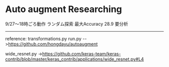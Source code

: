 # Auto augment Researching
9/27〜18時ごろ動作
ランダム探索
最大Accuracy 28.9
要分析

---
reference:
transformations.py
run.py
-->https://github.com/hongdayu/autoaugment

wide_resnet.py
->https://github.com/keras-team/keras-contrib/blob/master/keras_contrib/applications/wide_resnet.py#L4
